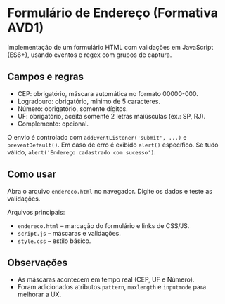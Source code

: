 # Formulário de Endereço (Formativa AVD1)

Implementação de um formulário HTML com validações em JavaScript (ES6+), usando eventos e regex com grupos de captura.

## Campos e regras
- CEP: obrigatório, máscara automática no formato 00000-000.
- Logradouro: obrigatório, mínimo de 5 caracteres.
- Número: obrigatório, somente dígitos.
- UF: obrigatório, aceita somente 2 letras maiúsculas (ex.: SP, RJ).
- Complemento: opcional.

O envio é controlado com `addEventListener('submit', ...)` e `preventDefault()`. Em caso de erro é exibido `alert()` específico. Se tudo válido, `alert('Endereço cadastrado com sucesso')`.

## Como usar
Abra o arquivo `endereco.html` no navegador. Digite os dados e teste as validações.

Arquivos principais:
- `endereco.html` – marcação do formulário e links de CSS/JS.
- `script.js` – máscaras e validações.
- `style.css` – estilo básico.

## Observações
- As máscaras acontecem em tempo real (CEP, UF e Número).
- Foram adicionados atributos `pattern`, `maxlength` e `inputmode` para melhorar a UX.